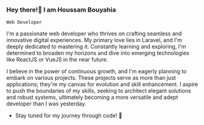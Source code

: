 ### Hey there!👋   I am Houssam Bouyahia 

 `Web Developer`

I'm a passionate web developer who thrives on crafting seamless and innovative digital experiences. My primary love lies in Laravel, and I'm deeply dedicated to mastering it. Constantly learning and exploring, I'm determined to broaden my horizons and dive into emerging technologies like ReactJS or VueJS in the near future.

I believe in the power of continuous growth, and I'm eagerly planning to embark on various projects. These projects serve as more than just applications; they're my canvas for evolution and skill enhancement. I aspire to push the boundaries of my skills, seeking to architect elegant solutions and robust systems, ultimately becoming a more versatile and adept developer than I was yesterday.

* Stay tuned for my journey through code! 🚀



